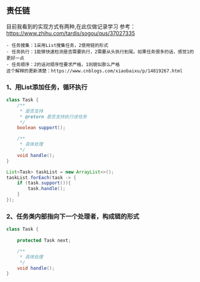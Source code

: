 ## 责任链
目前我看到的实现方式有两种,在此仅做记录学习 参考：https://www.zhihu.com/tardis/sogou/qus/37027335
```text
- 任务搜集：1采用List搜集任务，2使用链的形式
- 任务执行：1能够快速检测是否需要执行，2需要从头执行到尾。如果任务很多的话，感觉1的更好一点
- 任务顺序：2的话对顺序性要求严格，1则貌似那么严格
这个解释的更新清楚：https://www.cnblogs.com/xiaobaixu/p/14819267.html
```

### 1、用List添加任务，循环执行
```java
class Task {
    /**
     * 是否支持
     * @return 是否支持执行该任务
     */
    boolean support();

    /**
     * 具体处理
     */
    void handle();
}
```
```java
List<Task> taskList = new ArrayList<>();
taskList.forEach(task -> {
    if (task.support()){
        task.handle();
    }
});
```
### 2、任务类内部指向下一个处理者，构成链的形式
```java
class Task {
    
    protected Task next;

    /**
     * 具体处理
     */
    void handle();
}
```
